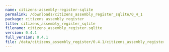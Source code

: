 ```yaml
---
name: citizens-assembly-register-sqlite
permalink: /downloads/citizens_assembly_register_sqlite/0_4_1
package: citizens_assembly_register
title: citizens_assembly_register_sqlite
filename: citizens_assembly_register.sqlite
version: 0.4.1
full_version: 0.4.1
file: /data/citizens_assembly_register/0.4.1/citizens_assembly_register.sqlite
---
```

